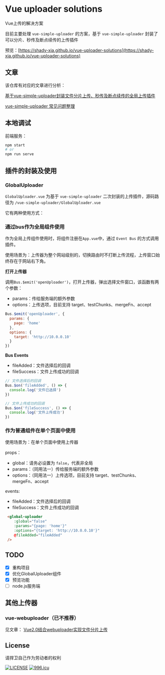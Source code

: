 # Vue uploader solutions

Vue上传的解决方案

目前主要处理 `vue-simple-uploader` 的方案，基于 `vue-simple-uploader` 封装了可以分片、秒传及断点续传的上传插件

预览：[https://shady-xia.github.io/vue-uploader-solutions](https://shady-xia.github.io/vue-uploader-solutions)

## 文章

该仓库有对应的文章进行分析：

[基于vue-simple-uploader封装文件分片上传、秒传及断点续传的全局上传插件](https://www.cnblogs.com/xiahj/p/vue-simple-uploader.html)

[vue-simple-uploader 常见问题整理](https://www.cnblogs.com/xiahj/p/15950975.html)

## 本地调试

前端服务：
```bash
npm start
# or
npm run serve
```

## 插件的封装及使用

### GlobalUploader

`GlobalUploader.vue` 为基于 `vue-simple-uploader` 二次封装的上传插件，源码路径为 `/vue-simple-uploader/GlobalUploader.vue`

它有两种使用方式：

### 通过bus作为全局组件使用

作为全局上传组件使用时，将组件注册在`App.vue`中，通过 `Event Bus` 的方式调用插件。

使用场景为：上传器为整个网站级别的，切换路由时不打断上传流程，上传窗口始终存在于网站右下角。

**打开上传器**

调用`Bus.$emit('openUploader')`，打开上传器，弹出选择文件窗口，该函数有两个参数：

* params：传给服务端的额外参数
* options：上传选项，目前支持 target、testChunks、mergeFn、accept

```js
Bus.$emit('openUploader', {
  params: {
    page: 'home'
  },
  options: {
    target: 'http://10.0.0.10'
  }
})
```

**Bus Events**

* fileAdded：文件选择后的回调
* fileSuccess：文件上传成功的回调

```js
// 文件选择后的回调
Bus.$on('fileAdded', () => {
  console.log('文件已选择')
})

// 文件上传成功的回调
Bus.$on('fileSuccess', () => {
  console.log('文件上传成功')
})
```

### 作为普通组件在单个页面中使用

使用场景为：在单个页面中使用上传器

props：
* global：请务必设置为 `false`，代表非全局
* params：（同用法一）传给服务端的额外参数
* options：（同用法一）上传选项，目前支持 target、testChunks、mergeFn、accept

events:
* fileAdded：文件选择后的回调
* fileSuccess：文件上传成功的回调

```html
 <global-uploader
    :global="false"
    :params="{page: 'home'}"
    :options="{target: 'http://10.0.0.10'}"
    @fileAdded="fileAdded"
 />
```

## TODO

* [x] 重构项目
* [x] 优化GlobalUploader组件
* [x] 预览功能
* [ ] node.js服务端

## 其他上传器

### vue-webuploader（已不推荐）

见文章：
[Vue2.0结合webuploader实现文件分片上传](https://www.cnblogs.com/xiahj/p/8529545.html)

## License

请捍卫自己作为劳动者的权利

[![LICENSE](https://img.shields.io/badge/license-Anti%20996-blue.svg)](https://github.com/996icu/996.ICU/blob/master/LICENSE)
[![996.icu](https://img.shields.io/badge/link-996.icu-red.svg)](https://996.icu)
